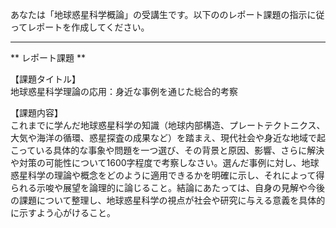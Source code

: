 あなたは「地球惑星科学概論」の受講生です。以下ののレポート課題の指示に従ってレポートを作成してください。

---------------------------------------
** レポート課題 **

【課題タイトル】  
地球惑星科学理論の応用：身近な事例を通じた総合的考察  

【課題内容】  
これまでに学んだ地球惑星科学の知識（地球内部構造、プレートテクトニクス、大気や海洋の循環、惑星探査の成果など）を踏まえ、現代社会や身近な地域で起こっている具体的な事象や問題を一つ選び、その背景と原因、影響、さらに解決や対策の可能性について1600字程度で考察しなさい。選んだ事例に対し、地球惑星科学の理論や概念をどのように適用できるかを明確に示し、それによって得られる示唆や展望を論理的に論じること。結論にあたっては、自身の見解や今後の課題について整理し、地球惑星科学の視点が社会や研究に与える意義を具体的に示すよう心がけること。